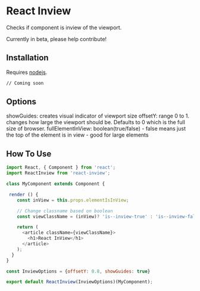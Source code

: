 # React Inview

Checks if component is inview of the viewport.

Currently in beta, please help contribute!


## Installation

Requires [nodejs](http://nodejs.org/).

```sh
// Coming soon
```
## Options

showGuides: creates visual indicator of viewport size
offsetY: range 0 to 1. changes how large the viewport should be. Defaults to 0 which is the full size of browser. 
fullElementInView: boolean(true/false) - false means just the top of the element is in view - good for large elements


## How To Use

```javascript
import React, { Component } from 'react';
import ReactInview from 'react-inview';

class MyComponent extends Component {

 render () {
    const inView = this.props.elementIsInView;

    // Change classname based on boolean
    const viewClassName = (inView)? 'is--inview-true' : 'is--inview-false';

    return (
      <article className={viewClassName}>
        <h1>React InView</h1>
      </article>
    );
  }
}

const InviewOptions = {offsetY: 0.8, showGuides: true}

export default ReactInview(InviewOptions)(MyComponent);

```
